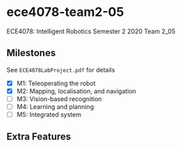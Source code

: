 # ece4078-team2-05
ECE4078: Intelligent Robotics Semester 2 2020
Team 2_05

## Milestones
See `ECE4078LabProject.pdf` for details

- [x] M1: Teleoperating the robot
- [x] M2: Mapping, localisation, and navigation
- [ ] M3: Vision-based recognition
- [ ] M4: Learning and planning
- [ ] M5: Integrated system

## Extra Features
